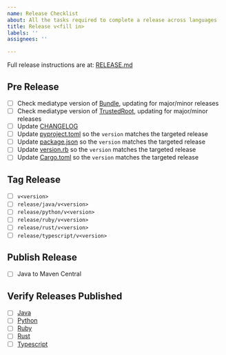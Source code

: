 ```yaml
---
name: Release Checklist
about: All the tasks required to complete a release across languages
title: Release v<fill in>
labels: ''
assignees: ''

---
```


Full release instructions are at: [RELEASE.md](/sigstore/protobuf-specs/blob/main/RELEASE.md)

## Pre Release
- [ ] Check mediatype version of [Bundle](/sigstore/protobuf-specs/blob/main/protos/sigstore_bundle.proto), updating for major/minor releases
- [ ] Check mediatype version of [TrustedRoot](/sigstore/protobuf-specs/blob/main/protos/sigstore_trustroot.proto), updating for major/minor releases
- [ ] Update [CHANGELOG](/sigstore/protobuf-specs/blob/main/CHANGELOG.md)
- [ ] Update [pyproject.toml](/sigstore/protobuf-specs/blob/main/gen/pb-python/pyproject.toml) so the `version` matches the targeted release
- [ ] Update [package.json](/sigstore/protobuf-specs/blob/main/gen/pb-typescript/package.json) so the `version` matches the targeted release
- [ ] Update [version.rb](/sigstore/protobuf-specs/blob/main/gen/pb-ruby/lib/sigstore_protobuf_specs/version.rb) so the `version` matches the targeted release
- [ ] Update [Cargo.toml](/sigstore/protobuf-specs/blob/main/gen/pb-rust/sigstore-protobuf-specs/Cargo.toml) so the `version` matches the targeted release

## Tag Release
- [ ] `v<version>`
- [ ] `release/java/v<version>`
- [ ] `release/python/v<version>`
- [ ] `release/ruby/v<version>`
- [ ] `release/rust/v<version>`
- [ ] `release/typescript/v<version>`

## Publish Release
- [ ] Java to Maven Central

## Verify Releases Published
- [ ] [Java](https://central.sonatype.com/artifact/dev.sigstore/protobuf-specs/)
- [ ] [Python](https://pypi.org/project/sigstore-protobuf-specs/)
- [ ] [Ruby](https://rubygems.org/gems/sigstore_protobuf_specs)
- [ ] [Rust](https://crates.io/crates/sigstore_protobuf_specs)
- [ ] [Typescript](https://www.npmjs.com/package/@sigstore/protobuf-specs)
